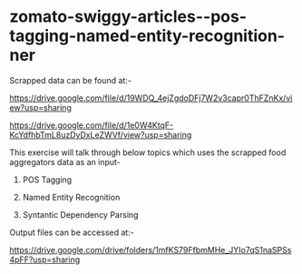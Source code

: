 # zomato-swiggy-articles--pos-tagging-named-entity-recognition-ner


Scrapped data can be found at:-

https://drive.google.com/file/d/19WDQ_4ejZgdoDFj7W2v3capr0ThFZnKx/view?usp=sharing

https://drive.google.com/file/d/1e0W4KtqF-KcYdfhbTmL8uzDyDxLeZWVf/view?usp=sharing


This exercise will talk through below topics which uses the scrapped food aggregators data as an input- 

1. POS Tagging 

2. Named Entity Recognition

3. Syntantic Dependency Parsing

Output files can be accessed at:-

https://drive.google.com/drive/folders/1mfKS79FfbmMHe_JYIo7qS1naSPSs4pFF?usp=sharing
